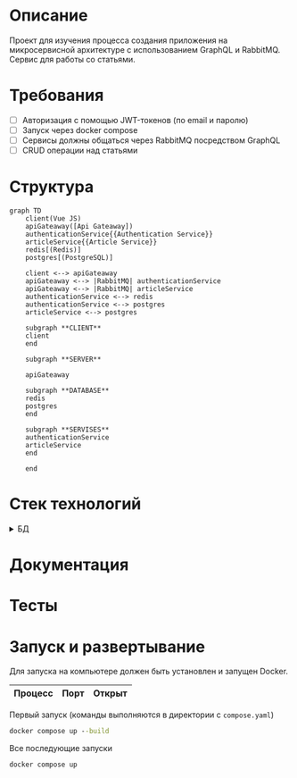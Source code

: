 # Описание
Проект для изучения процесса
создания приложения на микросервисной архитектуре
с использованием GraphQL и RabbitMQ.\
Сервис для работы со статьями.
# Требования
- [ ] Авторизация с помощью JWT-токенов (по email и паролю)
- [ ] Запуск через docker compose
- [ ] Сервисы должны общаться через RabbitMQ посредством GraphQL
- [ ] CRUD операции над статьями
# Структура
```mermaid
graph TD
    client(Vue JS)
    apiGateaway([Api Gateaway])
    authenticationService{{Authentication Service}}
    articleService{{Article Service}}
    redis[(Redis)]
    postgres[(PostgreSQL)]

    client <--> apiGateaway
    apiGateaway <--> |RabbitMQ| authenticationService
    apiGateaway <--> |RabbitMQ| articleService
    authenticationService <--> redis
    authenticationService <--> postgres
    articleService <--> postgres

    subgraph **CLIENT**
    client
    end

    subgraph **SERVER**

    apiGateaway

    subgraph **DATABASE**
    redis
    postgres
    end

    subgraph **SERVISES**
    authenticationService
    articleService
    end

    end
```
# Стек технологий

<details>
<summary>
БД
</summary>

* Redis
* PostgreSQL

</details>

# Документация
# Тесты
# Запуск и развертывание
Для запуска на компьютере должен быть установлен и запущен Docker.

| Процесс    | Порт | Открыт |
| ---------- | ---- | ------ |

Первый запуск (команды выполняются в директории с `compose.yaml`)
```bat
docker compose up --build
```
Все последующие запуски
```bat
docker compose up
```
